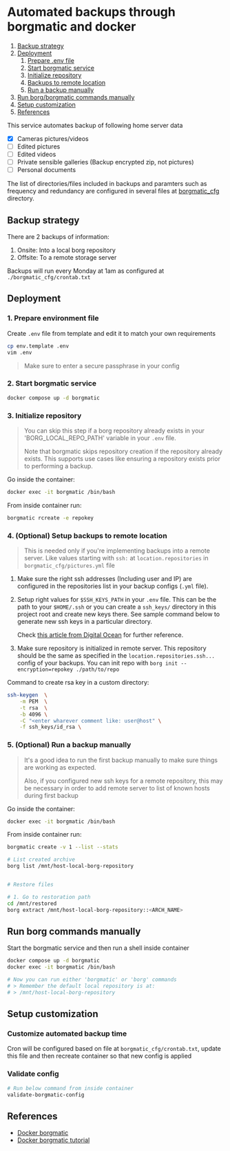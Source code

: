 # Automated backups through borgmatic and docker

1. [Backup strategy](#backup-strategy)
2. [Deployment](#deployment)
   1. [Prepare .env file](#1-prepare-environment-file)
   1. [Start borgmatic service](#2-start-borgmatic-service)
   1. [Initialize repository](#3-initialize-repository)
   1. [Backups to remote location](#4-optional-setup-backups-to-remote-location)
   1. [Run a backup manually](#5-optional-run-a-backup-manually)
3. [Run borg/borgmatic commands manually](#run-borg-commands-manually)
4. [Setup customization](#setup-customization)
5. [References](#references)

This service automates backup of following home server data

- [x] Cameras pictures/videos
- [ ] Edited pictures
- [ ] Edited videos
- [ ] Private sensible galleries (Backup encrypted zip, not pictures)
- [ ] Personal documents

The list of directories/files included in backups and paramters such as
frequency and redundancy are configured in several files at
[borgmatic_cfg](./borgmatic_cfg/) directory.

## Backup strategy

There are 2 backups of information:

1. Onsite: Into a local borg repository
2. Offsite: To a remote storage server

Backups will run every Monday at 1am as configured at `./borgmatic_cfg/crontab.txt`

## Deployment

### 1. Prepare environment file

Create `.env` file from template and edit it to match your own
requirements

```bash
cp env.template .env
vim .env
```
> Make sure to enter a secure passphrase in your config

### 2. Start borgmatic service

```bash
docker compose up -d borgmatic
```

### 3. Initialize repository

> You can skip this step if a borg repository already exists in your
> 'BORG_LOCAL_REPO_PATH' variable in your `.env` file.
>
> Note that borgmatic skips repository creation if the repository already exists.
> This supports use cases like ensuring a repository exists prior to performing a
> backup.

Go inside the container:
```bash
docker exec -it borgmatic /bin/bash
```

From inside container run:

```bash
borgmatic rcreate -e repokey
```

### 4. (Optional) Setup backups to remote location

> This is needed only if you're implementing backups into a remote
> server. Like values starting with `ssh:` at `location.repositories` in
> `borgmatic_cfg/pictures.yml` file

1. Make sure the right ssh addresses (Including user and IP) are configured
   in the repositories list in your backup configs (`.yml` file).
2. Setup right values for `$SSH_KEYS_PATH` in your `.env` file. This can be the
   path to your `$HOME/.ssh` or you can create a `ssh_keys/` directory in this
   project root and create new keys there. See sample command below to generate
   new ssh keys in a particular directory.

   Check [this article from Digital Ocean](https://www.digitalocean.com/community/tutorials/how-to-set-up-ssh-keys-on-ubuntu-22-04) for further reference.

3. Make sure repository is initialized in remote server. This repository should
   be the same as specified in the `location.repositories.ssh...` config of your
   backups. You can init repo with `borg init --encryption=repokey ./path/to/repo`

Command to create rsa key in a custom directory:
```bash
ssh-keygen  \
    -m PEM  \
    -t rsa  \
    -b 4096 \
    -C "<enter wharever comment like: user@host" \
    -f ssh_keys/id_rsa \
```

### 5. (Optional) Run a backup manually

> It's a good idea to run the first backup manually to make sure things are
> working as expected.
>
> Also, if you configured new ssh keys for a remote repository, this may be
> necessary in order to add remote server to list of known hosts during first
> backup

Go inside the container:
```bash
docker exec -it borgmatic /bin/bash
```

From inside container run:
```bash
borgmatic create -v 1 --list --stats

# List created archive
borg list /mnt/host-local-borg-repository


# Restore files

# 1. Go to restoration path
cd /mnt/restored
borg extract /mnt/host-local-borg-repository::<ARCH_NAME>
```

## Run borg commands manually

Start the borgmatic service and then run a shell inside container
```bash
docker compose up -d borgmatic
docker exec -it borgmatic /bin/bash

# Now you can run either 'borgmatic' or 'borg' commands
# > Remember the default local repository is at:
# > /mnt/host-local-borg-repository
```

## Setup customization

### Customize automated backup time

Cron will be configured based on file at `borgmatic_cfg/crontab.txt`,
update this file and then recreate container so that new config is
applied

### Validate config

```bash
# Run below command from inside container
validate-borgmatic-config
```

## References

- [Docker borgmatic](https://github.com/borgmatic-collective/docker-borgmatic/tree/master/base)
- [Docker borgmatic tutorial](https://www.modem7.com/books/docker-backup/page/backup-docker-using-borgmatic)